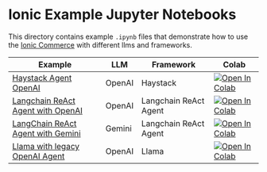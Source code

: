 # Ionic Example Jupyter Notebooks

This directory contains example `.ipynb` files that demonstrate how to use the [Ionic Commerce](https://ioniccommerce.com) with different llms and frameworks.

| Example                                                                 | LLM    | Framework            | Colab                                                                                                                                                                                                                   |
|-------------------------------------------------------------------------|--------|----------------------|-------------------------------------------------------------------------------------------------------------------------------------------------------------------------------------------------------------------------|
| [Haystack Agent OpenAI](haystack_agent_openai.ipynb)                    | OpenAI | Haystack             | [![Open In Colab](https://colab.research.google.com/assets/colab-badge.svg)](https://colab.research.google.com/github/ioniccommerce/examples/blob/main/examples/notebooks/haystack_agent_openai.ipynb)                  |
| [Langchain ReAct Agent with OpenAI](langchain_react_agent_openai.ipynb) | OpenAI | Langchain ReAct Agent | [![Open In Colab](https://colab.research.google.com/assets/colab-badge.svg)](https://colab.research.google.com/github/ioniccommerce/examples/blob/main/examples/notebooks/langchain_react_agent_openai.ipynb) |
| [LangChain ReAct Agent with Gemini](langchain_react_agent_gemini.ipynb) | Gemini | Langchain ReAct Agent | [![Open In Colab](https://colab.research.google.com/assets/colab-badge.svg)](https://colab.research.google.com/github/ioniccommerce/examples/blob/main/examples/notebooks/langchain_react_agent_gemini.ipynb) |
| [Llama with legacy OpenAI Agent](llama_openai.ipynb)                    | OpenAI | Llama | [![Open In Colab](https://colab.research.google.com/assets/colab-badge.svg)](https://colab.research.google.com/github/ioniccommerce/examples/blob/main/examples/notebooks/llama_openai.ipynb) |
